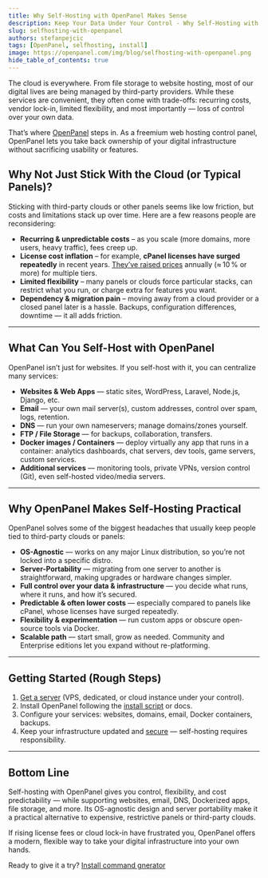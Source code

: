 ```yaml
---
title: Why Self-Hosting with OpenPanel Makes Sense
description: Keep Your Data Under Your Control - Why Self-Hosting with OpenPanel Makes Sense
slug: selfhosting-with-openpanel
authors: stefanpejcic
tags: [OpenPanel, selfhosting, install]
image: https://openpanel.com/img/blog/selfhosting-with-openpanel.png
hide_table_of_contents: true
---
```


The cloud is everywhere. From file storage to website hosting, most of our digital lives are being managed by third-party providers. While these services are convenient, they often come with trade-offs: recurring costs, vendor lock-in, limited flexibility, and most importantly — loss of control over your own data.

That’s where [OpenPanel](/) steps in. As a freemium web hosting control panel, OpenPanel lets you take back ownership of your digital infrastructure without sacrificing usability or features.

<!--truncate-->

## Why Not Just Stick With the Cloud (or Typical Panels)?

Sticking with third-party clouds or other panels seems like low friction, but costs and limitations stack up over time. Here are a few reasons people are reconsidering:

* **Recurring & unpredictable costs** – as you scale (more domains, more users, heavy traffic), fees creep up.
* **License cost inflation** – for example, **cPanel licenses have surged repeatedly** in recent years. [They’ve raised prices](https://web.archive.org/web/20200403001818/https://cpanel.net/pricing/) annually (≈ 10 % or more) for multiple tiers.
* **Limited flexibility** – many panels or clouds force particular stacks, can restrict what you run, or charge extra for features you want.
* **Dependency & migration pain** – moving away from a cloud provider or a closed panel later is a hassle. Backups, configuration differences, downtime — it all adds friction.

---

## What Can You Self-Host with OpenPanel

OpenPanel isn’t just for websites. If you self-host with it, you can centralize many services:

* **Websites & Web Apps** — static sites, WordPress, Laravel, Node.js, Django, etc.
* **Email** — your own mail server(s), custom addresses, control over spam, logs, retention.
* **DNS** — run your own nameservers; manage domains/zones yourself.
* **FTP / File Storage** — for backups, collaboration, transfers.
* **Docker images / Containers** — deploy virtually any app that runs in a container: analytics dashboards, chat servers, dev tools, game servers, custom services.
* **Additional services** — monitoring tools, private VPNs, version control (Git), even self-hosted video/media servers.

---

## Why OpenPanel Makes Self-Hosting Practical

OpenPanel solves some of the biggest headaches that usually keep people tied to third-party clouds or panels:

* **OS-Agnostic** — works on any major Linux distribution, so you’re not locked into a specific distro.
* **Server-Portability** — migrating from one server to another is straightforward, making upgrades or hardware changes simpler.
* **Full control over your data & infrastructure** — you decide what runs, where it runs, and how it’s secured.
* **Predictable & often lower costs** — especially compared to panels like cPanel, whose licenses have surged repeatedly.
* **Flexibility & experimentation** — run custom apps or obscure open-source tools via Docker.
* **Scalable path** — start small, grow as needed. Community and Enterprise editions let you expand without re-platforming.

---

## Getting Started (Rough Steps)

1. [Get a server](/hosting-providers) (VPS, dedicated, or cloud instance under your control).
2. Install OpenPanel following the [install script](/install) or docs.
3. Configure your services: websites, domains, email, Docker containers, backups.
4. Keep your infrastructure updated and [secure](/docs/articles/security/securing-openpanel/) — self-hosting requires responsibility.

---

## Bottom Line

Self-hosting with OpenPanel gives you control, flexibility, and cost predictability — while supporting websites, email, DNS, Dockerized apps, file storage, and more. Its OS-agnostic design and server portability make it a practical alternative to expensive, restrictive panels or third-party clouds.

If rising license fees or cloud lock-in have frustrated you, OpenPanel offers a modern, flexible way to take your digital infrastructure into your own hands.

Ready to give it a try? [Install command gnerator](/install)
